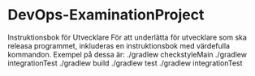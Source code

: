 # DevOps-ExaminationProject
Instruktionsbok för Utvecklare
För att underlätta för utvecklare som ska releasa programmet, inkluderas en instruktionsbok med värdefulla kommandon. Exempel på dessa är:
./gradlew checkstyleMain
./gradlew integrationTest
./gradlew build
./gradlew test
./gradlew integrationTest
